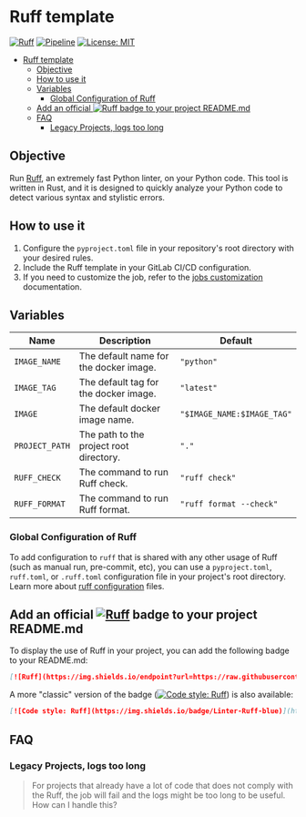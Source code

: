 # Ruff template

[![Ruff](https://img.shields.io/endpoint?url=https://raw.githubusercontent.com/astral-sh/ruff/main/assets/badge/v2.json)](https://github.com/astral-sh/ruff)
[![Pipeline](https://lab.frogg.it/swepy/cicd-templates/ruff/badges/main/pipeline.svg)](https://lab.frogg.it/swepy/cicd-templates/ruff/-/pipelines)
[![License: MIT](https://img.shields.io/badge/License-MIT-yellow.svg)](https://lab.frogg.it/swepy/cicd-templates/ruff/-/blob/main/LICENSE)

<!-- TOC -->

* [Ruff template](#ruff-template)
  * [Objective](#objective)
  * [How to use it](#how-to-use-it)
  * [Variables](#variables)
    * [Global Configuration of Ruff](#global-configuration-of-ruff)
  * [Add an official ![Ruff](https://img.shields.io/endpoint?url=https://raw.githubusercontent.com/astral-sh/ruff/main/assets/badge/v2.json) badge to your project README.md](#add-an-official--badge-to-your-project-readmemd)
  * [FAQ](#faq)
    * [Legacy Projects, logs too long](#legacy-projects-logs-too-long)

<!-- TOC -->

## Objective

Run [Ruff](https://github.com/astral-sh/ruff), an extremely fast Python linter, on your
Python code. This tool is written in Rust, and it is designed to quickly analyze your
Python code to detect various syntax and stylistic errors.

## How to use it

1. Configure the `pyproject.toml` file in your repository's root directory with your
   desired rules.
2. Include the Ruff template in your GitLab CI/CD configuration.
3. If you need to customize the job, refer to
   the [jobs customization](https://docs.r2devops.io/get-started/use-templates/#job-templates-customization)
   documentation.

## Variables

| Name           | Description                             | Default                    |
|----------------|-----------------------------------------|----------------------------|
| `IMAGE_NAME`   | The default name for the docker image.  | `"python"`                 |
| `IMAGE_TAG`    | The default tag for the docker image.   | `"latest"`                 |
| `IMAGE`        | The default docker image name.          | `"$IMAGE_NAME:$IMAGE_TAG"` |
| `PROJECT_PATH` | The path to the project root directory. | `"."`                      |
| `RUFF_CHECK`   | The command to run Ruff check.          | `"ruff check"`             |
| `RUFF_FORMAT`  | The command to run Ruff format.         | `"ruff format --check"`    |

### Global Configuration of Ruff

To add configuration to `ruff` that is shared with any other usage of Ruff (such as
manual run, pre-commit, etc), you can use a `pyproject.toml`, `ruff.toml`,
or `.ruff.toml` configuration file in your project's root directory. Learn more
about [ruff configuration](https://beta.ruff.rs/docs/configuration/) files.

## Add an official [![Ruff](https://img.shields.io/endpoint?url=https://raw.githubusercontent.com/astral-sh/ruff/main/assets/badge/v2.json)](https://github.com/astral-sh/ruff) badge to your project README.md

To display the use of Ruff in your project, you can add the following badge to your
README.md:

```markdown
[![Ruff](https://img.shields.io/endpoint?url=https://raw.githubusercontent.com/astral-sh/ruff/main/assets/badge/v2.json)](https://github.com/astral-sh/ruff)
```

A more "classic" version of the
badge ([![Code style: Ruff](https://img.shields.io/badge/Linter-Ruff-blue)](https://github.com/astral-sh/ruff))
is also available:

```markdown
[![Code style: Ruff](https://img.shields.io/badge/Linter-Ruff-blue)](https://github.com/astral-sh/ruff)
```

## FAQ

### Legacy Projects, logs too long

> For projects that already have a lot of code that does not comply with the Ruff, the
> job will fail and the logs might be too long to be useful. How can I handle this?
